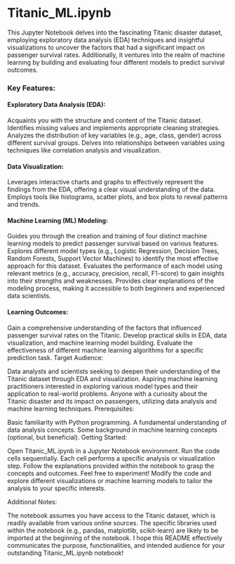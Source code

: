 # **Titanic_ML.ipynb**

This Jupyter Notebook delves into the fascinating Titanic disaster dataset, employing exploratory data analysis (EDA) techniques and insightful visualizations to uncover the factors that had a significant impact on passenger survival rates. Additionally, it ventures into the realm of machine learning by building and evaluating four different models to predict survival outcomes.

### Key Features:

#### Exploratory Data Analysis (EDA):
Acquaints you with the structure and content of the Titanic dataset.
Identifies missing values and implements appropriate cleaning strategies.
Analyzes the distribution of key variables (e.g., age, class, gender) across different survival groups.
Delves into relationships between variables using techniques like correlation analysis and visualization.

#### Data Visualization:
Leverages interactive charts and graphs to effectively represent the findings from the EDA, offering a clear visual understanding of the data.
Employs tools like histograms, scatter plots, and box plots to reveal patterns and trends.

#### Machine Learning (ML) Modeling:
Guides you through the creation and training of four distinct machine learning models to predict passenger survival based on various features.
Explores different model types (e.g., Logistic Regression, Decision Trees, Random Forests, Support Vector Machines) to identify the most effective approach for this dataset.
Evaluates the performance of each model using relevant metrics (e.g., accuracy, precision, recall, F1-score) to gain insights into their strengths and weaknesses.
Provides clear explanations of the modeling process, making it accessible to both beginners and experienced data scientists.

#### Learning Outcomes:

Gain a comprehensive understanding of the factors that influenced passenger survival rates on the Titanic.
Develop practical skills in EDA, data visualization, and machine learning model building.
Evaluate the effectiveness of different machine learning algorithms for a specific prediction task.
Target Audience:

Data analysts and scientists seeking to deepen their understanding of the Titanic dataset through EDA and visualization.
Aspiring machine learning practitioners interested in exploring various model types and their application to real-world problems.
Anyone with a curiosity about the Titanic disaster and its impact on passengers, utilizing data analysis and machine learning techniques.
Prerequisites:

Basic familiarity with Python programming.
A fundamental understanding of data analysis concepts.
Some background in machine learning concepts (optional, but beneficial).
Getting Started:

Open Titanic_ML.ipynb in a Jupyter Notebook environment.
Run the code cells sequentially. Each cell performs a specific analysis or visualization step.
Follow the explanations provided within the notebook to grasp the concepts and outcomes.
Feel free to experiment! Modify the code and explore different visualizations or machine learning models to tailor the analysis to your specific interests.

Additional Notes:

The notebook assumes you have access to the Titanic dataset, which is readily available from various online sources.
The specific libraries used within the notebook (e.g., pandas, matplotlib, scikit-learn) are likely to be imported at the beginning of the notebook.
I hope this README effectively communicates the purpose, functionalities, and intended audience for your outstanding Titanic_ML.ipynb notebook!
